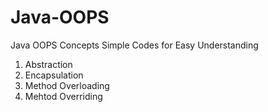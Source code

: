 # Java-OOPS
Java OOPS Concepts
Simple Codes for Easy Understanding
1) Abstraction
2) Encapsulation
3) Method Overloading
4) Mehtod Overriding
